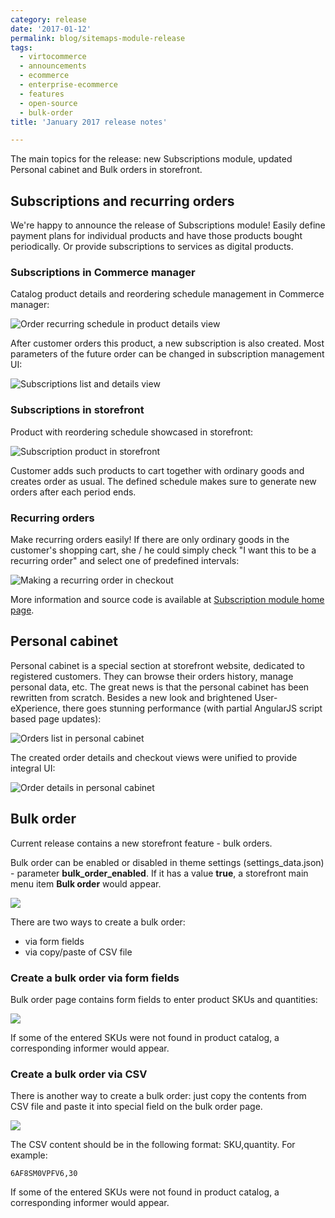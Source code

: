 ```yaml
---
category: release
date: '2017-01-12'
permalink: blog/sitemaps-module-release
tags:
  - virtocommerce
  - announcements
  - ecommerce
  - enterprise-ecommerce
  - features
  - open-source
  - bulk-order
title: 'January 2017 release notes'

---
```

The main topics for the release: new Subscriptions module, updated Personal cabinet and Bulk orders in storefront.

## Subscriptions and recurring orders

We're happy to announce the release of Subscriptions module! Easily define payment plans for individual products and have those products bought periodically. Or provide subscriptions to services as digital products. 

### Subscriptions in Commerce manager

Catalog product details and reordering schedule management in Commerce manager:

<img alt="Order recurring schedule in product details view" src="../../assets/images/blog/product-order-schedule.PNG" />

After customer orders this product, a new subscription is also created. Most parameters of the future order can be changed in subscription management UI:

<img alt="Subscriptions list and details view" src="../../assets/images/blog/subscription-list-details.PNG" />

### Subscriptions in storefront

Product with reordering schedule showcased in storefront:

<img alt="Subscription product in storefront" src="../../assets/images/blog/storefront-product-with-subscription.PNG" />

Customer adds such products to cart together with ordinary goods and creates order as usual. The defined schedule makes sure to generate new orders after each period ends.

### Recurring orders

Make recurring orders easily! If there are only ordinary goods in the customer's shopping cart, she / he could simply check "I want this to be a recurring order" and select one of predefined intervals:

<img alt="Making a recurring order in checkout" src="../../assets/images/blog/checkout-recurring1.PNG" />

More information and source code is available at <a href="https://github.com/VirtoCommerce/vc-module-subscription" target="_blank">Subscription module home page</a>.

## Personal cabinet

Personal cabinet is a special section at storefront website, dedicated to registered customers. They can browse their orders history, manage personal data, etc. The great news is that the personal cabinet has been rewritten from scratch. Besides a new look and brightened User-eXperience, there goes stunning performance (with partial AngularJS script based page updates):

<img alt="Orders list in personal cabinet" src="../../assets/images/blog/personalCabinet-orders.png" />

The created order details and checkout views were unified to provide integral UI:

<img alt="Order details in personal cabinet" src="../../assets/images/blog/personalCabinet-order.png" />

## Bulk order

Current release contains a new storefront feature - bulk orders.

Bulk order can be enabled or disabled in theme settings (settings_data.json) - parameter **bulk_order_enabled**. If it has a value **true**, a storefront main menu item **Bulk order** would appear.

<img src="../../assets/images/blog/bulk_order_1.png" />

There are two ways to create a bulk order:

* via form fields
* via copy/paste of CSV file

### Create a bulk order via form fields

Bulk order page contains form fields to enter product SKUs and quantities:

<img src="../../assets/images/blog/bulk_order_2.png" />

If some of the entered SKUs were not found in product catalog, a corresponding informer would appear.

### Create a bulk order via CSV

There is another way to create a bulk order: just copy the contents from CSV file and paste it into special field on the bulk order page.

<img src="../../assets/images/blog/bulk_order_3.png" />

The CSV content should be in the following format: SKU,quantity. For example:

```
6AF8SM0VPFV6,30
```

If some of the entered SKUs were not found in product catalog, a corresponding informer would appear.
